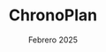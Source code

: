 ---
title: ChronoPlan
featured: false
description: Calendario web responsive para organización y gestión eficiente de eventos, tareas y recordatorios. Implementado con stack MERN, usa Redux Toolkit para manejo avanzado del estado y autenticación segura con JWT. Backend en Node.js con Express para API REST protegida y base de datos fiable.
image: /calendar.png
date: Febrero 2025
technologies:
  - name: React
    icon: /icons/React_dark.svg
    color: "#C4E8F2"
  - name: Node.js
    icon: /icons/nodejs.svg
    color: "#96DF96"
  - name: Tailwind CSS
    icon: /icons/tailwindcss.svg
    color: "#9CE5F2"
  - name: MongoDB
    icon: /icons/mongodb.svg
    color: "#ACECAD"
url:
    github: https://github.com/CrisCantero15/calendar-app
---